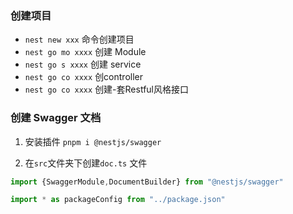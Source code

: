 <!--
 * @Author: perli 1003914407@qq.com
 * @Date: 2023-03-13 15:34:51
 * @LastEditors: perli 1003914407@qq.com
 * @LastEditTime: 2023-03-15 18:31:09
 * @FilePath: /nest/admin-server/README.md
 * @Description: 这是默认设置,请设置`customMade`, 打开koroFileHeader查看配置 进行设置: https://github.com/OBKoro1/koro1FileHeader/wiki/%E9%85%8D%E7%BD%AE
-->
### 创建项目 

- ```nest new xxx``` 命令创建项目
- ```nest go mo xxxx``` 创建 Module
-   ```nest go s xxxx``` 创建 service
- ```nest go co xxxx```  创controller
- ```nest go co xxxx``` 创建-套Restful风格接口


### 创建 Swagger 文档

1. 安装插件 ```pnpm i @nestjs/swagger```

2. 在```src```文件夹下创建```doc.ts``` 文件

```ts
import {SwaggerModule,DocumentBuilder} from "@nestjs/swagger"

import * as packageConfig from "../package.json"



```
